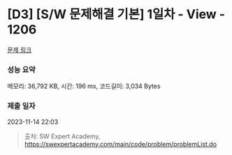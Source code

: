 # [D3] [S/W 문제해결 기본] 1일차 - View - 1206 

[문제 링크](https://swexpertacademy.com/main/code/problem/problemDetail.do?contestProbId=AV134DPqAA8CFAYh) 

### 성능 요약

메모리: 36,792 KB, 시간: 196 ms, 코드길이: 3,034 Bytes

### 제출 일자

2023-11-14 22:03



> 출처: SW Expert Academy, https://swexpertacademy.com/main/code/problem/problemList.do